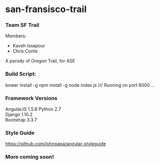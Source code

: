 # san-fransisco-trail

### Team SF Trail
Members:
* Kaveh Issapour
* Chris Conte

A parody of Oregon Trail, for ASE

### Build Script:
bower install -g
npm install -g
node index.js
/// Running on port  8000 ...

### Framework Versions
AngularJS 1.5.8
Python 2.7  
Django 1.10.2  
Bootstrap 3.3.7  

### Style Guide
https://github.com/johnpapa/angular-styleguide

### More coming soon!
